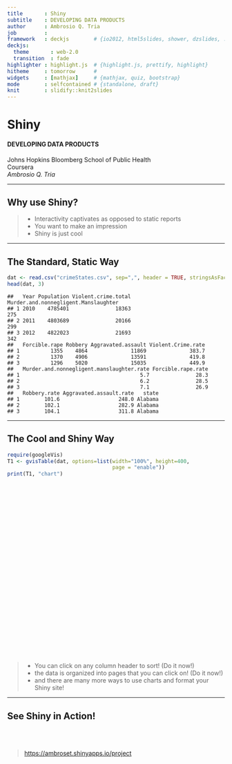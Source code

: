 ```yaml
---
title       : Shiny 
subtitle    : DEVELOPING DATA PRODUCTS
author      : Ambrosio Q. Tria
job         : 
framework   : deckjs        # {io2012, html5slides, shower, dzslides, ...}
deckjs:
  theme       : web-2.0
  transition  : fade
highlighter : highlight.js  # {highlight.js, prettify, highlight}
hitheme     : tomorrow      # 
widgets     : [mathjax]     # {mathjax, quiz, bootstrap}
mode        : selfcontained # {standalone, draft}
knit        : slidify::knit2slides
---
```



# Shiny

#### DEVELOPING DATA PRODUCTS
Johns Hopkins Bloomberg School of Public Health <br>
Coursera <br>
*Ambrosio Q. Tria*

---

## Why use Shiny?

> * Interactivity captivates as opposed to static reports
> * You want to make an impression
> * Shiny is just cool

---

## The Standard, Static Way


```r
dat <- read.csv("crimeStates.csv", sep=",", header = TRUE, stringsAsFactors = FALSE)
head(dat, 3)
```

```
##   Year Population Violent.crime.total Murder.and.nonnegligent.Manslaughter
## 1 2010    4785401               18363                                  275
## 2 2011    4803689               20166                                  299
## 3 2012    4822023               21693                                  342
##   Forcible.rape Robbery Aggravated.assault Violent.Crime.rate
## 1          1355    4864              11869              383.7
## 2          1370    4906              13591              419.8
## 3          1296    5020              15035              449.9
##   Murder.and.nonnegligent.manslaughter.rate Forcible.rape.rate
## 1                                       5.7               28.3
## 2                                       6.2               28.5
## 3                                       7.1               26.9
##   Robbery.rate Aggravated.assault.rate   state
## 1        101.6                   248.0 Alabama
## 2        102.1                   282.9 Alabama
## 3        104.1                   311.8 Alabama
```


---

## The Cool and Shiny Way


```r
require(googleVis)
T1 <- gvisTable(dat, options=list(width="100%", height=400,
                                  page = "enable"))
print(T1, "chart")
```

<!-- Table generated in R 3.2.1 by googleVis 0.5.9 package -->
<!-- Sat Jul 25 18:49:53 2015 -->


<!-- jsHeader -->
<script type="text/javascript">
 
// jsData 
function gvisDataTableID427437854804 () {
var data = new google.visualization.DataTable();
var datajson =
[
 [
 2010,
4785401,
18363,
275,
1355,
4864,
11869,
383.7,
5.7,
28.3,
101.6,
248,
"Alabama" 
],
[
 2011,
4803689,
20166,
299,
1370,
4906,
13591,
419.8,
6.2,
28.5,
102.1,
282.9,
"Alabama" 
],
[
 2012,
4822023,
21693,
342,
1296,
5020,
15035,
449.9,
7.1,
26.9,
104.1,
311.8,
"Alabama" 
],
[
 2010,
714146,
4537,
31,
533,
594,
3379,
635.3,
4.3,
74.6,
83.2,
473.2,
"Alaska" 
],
[
 2011,
723860,
4416,
30,
436,
576,
3374,
610.1,
4.1,
60.2,
79.6,
466.1,
"Alaska" 
],
[
 2012,
731449,
4412,
30,
583,
630,
3169,
603.2,
4.1,
79.7,
86.1,
433.2,
"Alaska" 
],
[
 2010,
6413158,
26528,
408,
2191,
6953,
16976,
413.6,
6.4,
34.2,
108.4,
264.7,
"Arizona" 
],
[
 2011,
6467315,
26789,
397,
2499,
7145,
16748,
414.2,
6.1,
38.6,
110.5,
259,
"Arizona" 
],
[
 2012,
6553255,
28108,
358,
2277,
7386,
18087,
428.9,
5.5,
34.7,
112.7,
276,
"Arizona" 
],
[
 2010,
2921588,
14711,
134,
1321,
2369,
10887,
503.5,
4.6,
45.2,
81.1,
372.6,
"Arkansas" 
],
[
 2011,
2938582,
14173,
160,
1230,
2357,
10426,
482.3,
5.4,
41.9,
80.2,
354.8,
"Arkansas" 
],
[
 2012,
2949131,
13835,
173,
1247,
2320,
10095,
469.1,
5.9,
42.3,
78.7,
342.3,
"Arkansas" 
],
[
 2010,
37338198,
164133,
1809,
8331,
58116,
95877,
439.6,
4.8,
22.3,
155.6,
256.8,
"California" 
],
[
 2011,
37683933,
154943,
1792,
7665,
54291,
91195,
411.2,
4.8,
20.3,
144.1,
242,
"California" 
],
[
 2012,
38041430,
160944,
1884,
7837,
56521,
94702,
423.1,
5,
20.6,
148.6,
248.9,
"California" 
],
[
 2010,
5047692,
16339,
129,
2230,
3164,
10816,
323.7,
2.6,
44.2,
62.7,
214.3,
"Colorado" 
],
[
 2011,
5116302,
16085,
155,
2285,
3299,
10346,
314.4,
3,
44.7,
64.5,
202.2,
"Colorado" 
],
[
 2012,
5187582,
16023,
162,
2113,
3395,
10353,
308.9,
3.1,
40.7,
65.4,
199.6,
"Colorado" 
],
[
 2010,
3575498,
10083,
133,
595,
3553,
5802,
282,
3.7,
16.6,
99.4,
162.3,
"Connecticut" 
],
[
 2011,
3586717,
9889,
129,
689,
3689,
5382,
275.7,
3.6,
19.2,
102.9,
150.1,
"Connecticut" 
],
[
 2012,
3590347,
10160,
146,
919,
3687,
5408,
283,
4.1,
25.6,
102.7,
150.6,
"Connecticut" 
],
[
 2010,
899792,
5608,
51,
326,
1839,
3392,
623.3,
5.7,
36.2,
204.4,
377,
"Delaware" 
],
[
 2011,
908137,
5144,
48,
307,
1558,
3231,
566.4,
5.3,
33.8,
171.6,
355.8,
"Delaware" 
],
[
 2012,
917092,
5020,
57,
243,
1492,
3228,
547.4,
6.2,
26.5,
162.7,
352,
"Delaware" 
],
[
 2010,
604912,
8026,
132,
187,
4325,
3382,
1326.8,
21.8,
30.9,
715,
559.1,
"DC" 
],
[
 2011,
619020,
7433,
108,
173,
4094,
3058,
1200.8,
17.4,
27.9,
661.4,
494,
"DC" 
],
[
 2012,
632323,
7864,
88,
236,
4036,
3504,
1243.7,
13.9,
37.3,
638.3,
554.1,
"DC" 
],
[
 2010,
18838613,
101969,
987,
5373,
26086,
69523,
541.3,
5.2,
28.5,
138.5,
369,
"Florida" 
],
[
 2011,
19082262,
98198,
984,
5273,
25622,
66319,
514.6,
5.2,
27.6,
134.3,
347.5,
"Florida" 
],
[
 2012,
19317568,
94087,
1009,
5260,
23889,
63929,
487.1,
5.2,
27.2,
123.7,
330.9,
"Florida" 
],
[
 2010,
9712157,
39068,
555,
2107,
12372,
24034,
402.3,
5.7,
21.7,
127.4,
247.5,
"Georgia" 
],
[
 2011,
9812460,
36762,
549,
2066,
12266,
21881,
374.6,
5.6,
21.1,
125,
223,
"Georgia" 
],
[
 2012,
9919945,
37591,
581,
2124,
12463,
22423,
378.9,
5.9,
21.4,
125.6,
226,
"Georgia" 
],
[
 2010,
1363359,
3603,
25,
377,
1065,
2136,
264.3,
1.8,
27.7,
78.1,
156.7,
"Hawaii" 
],
[
 2011,
1378129,
3465,
20,
353,
994,
2098,
251.4,
1.5,
25.6,
72.1,
152.2,
"Hawaii" 
],
[
 2012,
1392313,
3330,
29,
285,
1040,
1976,
239.2,
2.1,
20.5,
74.7,
141.9,
"Hawaii" 
],
[
 2010,
1571102,
3464,
22,
533,
213,
2696,
220.5,
1.4,
33.9,
13.6,
171.6,
"Idaho" 
],
[
 2011,
1583744,
3202,
35,
444,
188,
2535,
202.2,
2.2,
28,
11.9,
160.1,
"Idaho" 
],
[
 2012,
1595728,
3318,
29,
479,
243,
2567,
207.9,
1.8,
30,
15.2,
160.9,
"Idaho" 
],
[
 2010,
12841980,
57132,
704,
3066,
20386,
32976,
444.9,
5.5,
23.9,
158.7,
256.8,
"Illinois" 
],
[
 2011,
12859752,
54523,
781,
3030,
20217,
30495,
424,
6.1,
23.6,
157.2,
237.1,
"Illinois" 
],
[
 2012,
12875255,
53403,
744,
3570,
19471,
29618,
414.8,
5.8,
27.7,
151.2,
230,
"Illinois" 
],
[
 2010,
6490622,
20983,
268,
1760,
6559,
12396,
323.3,
4.1,
27.1,
101.1,
191,
"Indiana" 
],
[
 2011,
6516353,
21619,
306,
1758,
6977,
12578,
331.8,
4.7,
27,
107.1,
193,
"Indiana" 
],
[
 2012,
6537334,
22602,
310,
1667,
6598,
14027,
345.7,
4.7,
25.5,
100.9,
214.6,
"Indiana" 
],
[
 2010,
3050202,
8191,
38,
883,
1012,
6258,
268.5,
1.2,
28.9,
33.2,
205.2,
"Iowa" 
],
[
 2011,
3064097,
7883,
44,
866,
824,
6149,
257.3,
1.4,
28.3,
26.9,
200.7,
"Iowa" 
],
[
 2012,
3074186,
8112,
45,
871,
962,
6234,
263.9,
1.5,
28.3,
31.3,
202.8,
"Iowa" 
],
[
 2010,
2859143,
10602,
97,
1146,
1538,
7821,
370.8,
3.4,
40.1,
53.8,
273.5,
"Kansas" 
],
[
 2011,
2870386,
10209,
111,
1122,
1448,
7528,
355.7,
3.9,
39.1,
50.4,
262.3,
"Kansas" 
],
[
 2012,
2885905,
10232,
84,
1053,
1500,
7595,
354.6,
2.9,
36.5,
52,
263.2,
"Kansas" 
],
[
 2010,
4347223,
10604,
188,
1438,
3748,
5230,
243.9,
4.3,
33.1,
86.2,
120.3,
"Kentucky" 
],
[
 2011,
4366814,
10465,
151,
1499,
3705,
5110,
239.6,
3.5,
34.3,
84.8,
117,
"Kentucky" 
],
[
 2012,
4380415,
9752,
195,
1272,
3535,
4750,
222.6,
4.5,
29,
80.7,
108.4,
"Kentucky" 
],
[
 2010,
4545343,
25241,
500,
1230,
5297,
18214,
555.3,
11,
27.1,
116.5,
400.7,
"Louisiana" 
],
[
 2011,
4574766,
25373,
506,
1262,
5235,
18370,
554.6,
11.1,
27.6,
114.4,
401.6,
"Louisiana" 
],
[
 2012,
4601893,
22868,
495,
1158,
5475,
15740,
496.9,
10.8,
25.2,
119,
342,
"Louisiana" 
],
[
 2010,
1327379,
1621,
24,
389,
412,
796,
122.1,
1.8,
29.3,
31,
60,
"Maine" 
],
[
 2011,
1328544,
1638,
26,
394,
370,
848,
123.3,
2,
29.7,
27.9,
63.8,
"Maine" 
],
[
 2012,
1329192,
1631,
25,
372,
423,
811,
122.7,
1.9,
28,
31.8,
61,
"Maine" 
],
[
 2010,
5785681,
31607,
426,
1228,
11054,
18899,
546.3,
7.4,
21.2,
191.1,
326.7,
"Maryland" 
],
[
 2011,
5839572,
28817,
399,
1200,
10342,
16876,
493.5,
6.8,
20.5,
177.1,
289,
"Maryland" 
],
[
 2012,
5884563,
28055,
369,
1235,
10141,
16310,
476.8,
6.3,
21,
172.3,
277.2,
"Maryland" 
],
[
 2010,
6555466,
30737,
214,
1784,
6897,
21842,
468.9,
3.3,
27.2,
105.2,
333.2,
"Massachusetts" 
],
[
 2011,
6607003,
28232,
184,
1654,
6768,
19626,
427.3,
2.8,
25,
102.4,
297,
"Massachusetts" 
],
[
 2012,
6646144,
26953,
121,
1642,
6552,
18638,
405.5,
1.8,
24.7,
98.6,
280.4,
"Massachusetts" 
],
[
 2010,
9877143,
48693,
580,
4733,
11522,
31858,
493,
5.9,
47.9,
116.7,
322.5,
"Michigan" 
],
[
 2011,
9876801,
43731,
617,
4344,
10263,
28507,
442.8,
6.2,
44,
103.9,
288.6,
"Michigan" 
],
[
 2012,
9883360,
44922,
689,
4589,
10434,
29210,
454.5,
7,
46.4,
105.6,
295.5,
"Michigan" 
],
[
 2010,
5310658,
12515,
96,
1798,
3388,
7233,
235.7,
1.8,
33.9,
63.8,
136.2,
"Minnesota" 
],
[
 2011,
5347299,
12323,
75,
2113,
3385,
6750,
230.5,
1.4,
39.5,
63.3,
126.2,
"Minnesota" 
],
[
 2012,
5379139,
12419,
99,
1638,
3475,
7207,
230.9,
1.8,
30.5,
64.6,
134,
"Minnesota" 
],
[
 2010,
2970072,
7999,
204,
931,
2777,
4087,
269.3,
6.9,
31.3,
93.5,
137.6,
"Mississippi" 
],
[
 2011,
2977457,
8009,
232,
863,
2496,
4418,
269,
7.8,
29,
83.8,
148.4,
"Mississippi" 
],
[
 2012,
2984926,
7786,
220,
822,
2284,
4460,
260.8,
7.4,
27.5,
76.5,
149.4,
"Mississippi" 
],
[
 2010,
5995715,
27440,
420,
1445,
6185,
19390,
457.7,
7,
24.1,
103.2,
323.4,
"Missouri" 
],
[
 2011,
6008984,
26888,
366,
1469,
6275,
18778,
447.5,
6.1,
24.4,
104.4,
312.5,
"Missouri" 
],
[
 2012,
6021988,
27155,
389,
1511,
5782,
19473,
450.9,
6.5,
25.1,
96,
323.4,
"Missouri" 
],
[
 2010,
990958,
2733,
25,
332,
154,
2222,
275.8,
2.5,
33.5,
15.5,
224.2,
"Montana" 
],
[
 2011,
997667,
2755,
29,
366,
171,
2189,
276.1,
2.9,
36.7,
17.1,
219.4,
"Montana" 
],
[
 2012,
1005141,
2736,
27,
379,
191,
2139,
272.2,
2.7,
37.7,
19,
212.8,
"Montana" 
],
[
 2010,
1830141,
5093,
54,
674,
1020,
3345,
278.3,
3,
36.8,
55.7,
182.8,
"Nebraska" 
],
[
 2011,
1842234,
4672,
68,
699,
993,
2912,
253.6,
3.7,
37.9,
53.9,
158.1,
"Nebraska" 
],
[
 2012,
1855525,
4814,
53,
711,
1130,
2920,
259.4,
2.9,
38.3,
60.9,
157.4,
"Nebraska" 
],
[
 2010,
2704283,
17929,
158,
965,
5298,
11508,
663,
5.8,
35.7,
195.9,
425.5,
"Nevada" 
],
[
 2011,
2720028,
15452,
139,
913,
4308,
10092,
568.1,
5.1,
33.6,
158.4,
371,
"Nevada" 
],
[
 2012,
2758931,
16763,
124,
931,
4918,
10790,
607.6,
4.5,
33.7,
178.3,
391.1,
"Nevada" 
],
[
 2010,
1316807,
2204,
13,
411,
450,
1330,
167.4,
1,
31.2,
34.2,
101,
"New Hampshire" 
],
[
 2011,
1317807,
2864,
16,
581,
509,
1758,
217.3,
1.2,
44.1,
38.6,
133.4,
"New Hampshire" 
],
[
 2012,
1320718,
2481,
15,
449,
472,
1545,
187.9,
1.1,
34,
35.7,
117,
"New Hampshire" 
],
[
 2010,
8799593,
27055,
371,
981,
11818,
13885,
307.5,
4.2,
11.1,
134.3,
157.8,
"New Jersey" 
],
[
 2011,
8834773,
27203,
380,
1006,
12209,
13608,
307.9,
4.3,
11.4,
138.2,
154,
"New Jersey" 
],
[
 2012,
8864590,
25727,
388,
1035,
11385,
12919,
290.2,
4.4,
11.7,
128.4,
145.7,
"New Jersey" 
],
[
 2010,
2065913,
12147,
140,
959,
1616,
9432,
588,
6.8,
46.4,
78.2,
456.6,
"New Mexico" 
],
[
 2011,
2078674,
11904,
158,
856,
1720,
9170,
572.7,
7.6,
41.2,
82.7,
441.1,
"New Mexico" 
],
[
 2012,
2085538,
11660,
116,
957,
1847,
8740,
559.1,
5.6,
45.9,
88.6,
419.1,
"New Mexico" 
],
[
 2010,
19395206,
76492,
868,
2797,
28630,
44197,
394.4,
4.5,
14.4,
147.6,
227.9,
"New York" 
],
[
 2011,
19501616,
77463,
769,
2751,
28405,
45538,
397.2,
3.9,
14.1,
145.7,
233.5,
"New York" 
],
[
 2012,
19570261,
79610,
684,
2848,
28655,
47423,
406.8,
3.5,
14.6,
146.4,
242.3,
"New York" 
],
[
 2010,
9560234,
34679,
474,
2002,
9620,
22583,
362.7,
5,
20.9,
100.6,
236.2,
"North Carolina" 
],
[
 2011,
9651103,
33421,
498,
1959,
9448,
21516,
346.3,
5.2,
20.3,
97.9,
222.9,
"North Carolina" 
],
[
 2012,
9752073,
34464,
479,
1984,
9392,
22609,
353.4,
4.9,
20.3,
96.3,
231.8,
"North Carolina" 
],
[
 2010,
674629,
1548,
10,
245,
90,
1203,
229.5,
1.5,
36.3,
13.3,
178.3,
"North Dakota" 
],
[
 2011,
684740,
1699,
24,
266,
91,
1318,
248.1,
3.5,
38.8,
13.3,
192.5,
"North Dakota" 
],
[
 2012,
699628,
1712,
28,
272,
131,
1281,
244.7,
4,
38.9,
18.7,
183.1,
"North Dakota" 
],
[
 2010,
11537968,
36306,
479,
3730,
16486,
15611,
314.7,
4.2,
32.3,
142.9,
135.3,
"Ohio" 
],
[
 2011,
11541007,
35218,
500,
3679,
15991,
15048,
305.2,
4.3,
31.9,
138.6,
130.4,
"Ohio" 
],
[
 2012,
11544225,
34595,
495,
3658,
15235,
15207,
299.7,
4.3,
31.7,
132,
131.7,
"Ohio" 
],
[
 2010,
3760184,
18100,
195,
1469,
3345,
13091,
481.4,
5.2,
39.1,
89,
348.1,
"Oklahoma" 
],
[
 2011,
3784163,
17311,
212,
1410,
3288,
12401,
457.5,
5.6,
37.3,
86.9,
327.7,
"Oklahoma" 
],
[
 2012,
3814820,
17902,
216,
1588,
3231,
12867,
469.3,
5.7,
41.6,
84.7,
337.3,
"Oklahoma" 
],
[
 2010,
3838332,
9648,
96,
1239,
2421,
5892,
251.4,
2.5,
32.3,
63.1,
153.5,
"Oregon" 
],
[
 2011,
3868229,
9643,
84,
1239,
2237,
6083,
249.3,
2.2,
32,
57.8,
157.3,
"Oregon" 
],
[
 2012,
3899353,
9653,
92,
1140,
2413,
6008,
247.6,
2.4,
29.2,
61.9,
154.1,
"Oregon" 
],
[
 2010,
12717722,
46612,
653,
3472,
16375,
26112,
366.5,
5.1,
27.3,
128.8,
205.3,
"Pennsylvania" 
],
[
 2011,
12743948,
46189,
639,
3339,
16165,
26046,
362.4,
5,
26.2,
126.8,
204.4,
"Pennsylvania" 
],
[
 2012,
12763536,
44503,
685,
3327,
15673,
24818,
348.7,
5.4,
26.1,
122.8,
194.4,
"Pennsylvania" 
],
[
 2010,
1052528,
2709,
29,
298,
782,
1600,
257.4,
2.8,
28.3,
74.3,
152,
"Rhode Island" 
],
[
 2011,
1050646,
2586,
20,
319,
744,
1503,
246.1,
1.9,
30.4,
70.8,
143.1,
"Rhode Island" 
],
[
 2012,
1050292,
2651,
34,
288,
713,
1616,
252.4,
3.2,
27.4,
67.9,
153.9,
"Rhode Island" 
],
[
 2010,
4637106,
27923,
265,
1551,
5017,
21090,
602.2,
5.7,
33.4,
108.2,
454.8,
"South Carolina" 
],
[
 2011,
4673348,
27894,
320,
1678,
4631,
21265,
596.9,
6.8,
35.9,
99.1,
455,
"South Carolina" 
],
[
 2012,
4723723,
26397,
324,
1679,
4489,
19905,
558.8,
6.9,
35.5,
95,
421.4,
"South Carolina" 
],
[
 2010,
816598,
2196,
23,
385,
154,
1634,
268.9,
2.8,
47.1,
18.9,
200.1,
"South Dakota" 
],
[
 2011,
823593,
2105,
20,
503,
167,
1415,
255.6,
2.4,
61.1,
20.3,
171.8,
"South Dakota" 
],
[
 2012,
833354,
2682,
25,
585,
158,
1914,
321.8,
3,
70.2,
19,
229.7,
"South Dakota" 
],
[
 2010,
6357436,
38909,
359,
2173,
8361,
28016,
612,
5.6,
34.2,
131.5,
440.7,
"Tennessee" 
],
[
 2011,
6399787,
38895,
380,
2095,
8082,
28338,
607.8,
5.9,
32.7,
126.3,
442.8,
"Tennessee" 
],
[
 2012,
6456243,
41550,
388,
2032,
8169,
30961,
643.6,
6,
31.5,
126.5,
479.6,
"Tennessee" 
],
[
 2010,
25253466,
113231,
1249,
7622,
32843,
71517,
448.4,
4.9,
30.2,
130.1,
283.2,
"Texas" 
],
[
 2011,
25631778,
104734,
1130,
7486,
28620,
67498,
408.6,
4.4,
29.2,
111.7,
263.3,
"Texas" 
],
[
 2012,
26059203,
106476,
1144,
7711,
30382,
67239,
408.6,
4.4,
29.6,
116.6,
258,
"Texas" 
],
[
 2010,
2775479,
5925,
53,
983,
1269,
3620,
213.5,
1.9,
35.4,
45.7,
130.4,
"Utah" 
],
[
 2011,
2814347,
5547,
50,
901,
1079,
3517,
197.1,
1.8,
32,
38.3,
125,
"Utah" 
],
[
 2012,
2855287,
5876,
50,
943,
1100,
3783,
205.8,
1.8,
33,
38.5,
132.5,
"Utah" 
],
[
 2010,
625909,
820,
7,
141,
76,
596,
131,
1.1,
22.5,
12.1,
95.2,
"Vermont" 
],
[
 2011,
626592,
925,
11,
146,
99,
669,
147.6,
1.8,
23.3,
15.8,
106.8,
"Vermont" 
],
[
 2012,
626011,
893,
8,
121,
112,
652,
142.6,
1.3,
19.3,
17.9,
104.2,
"Vermont" 
],
[
 2010,
8023953,
17184,
376,
1580,
5678,
9550,
214.2,
4.7,
19.7,
70.8,
119,
"Virginia" 
],
[
 2011,
8104384,
16014,
304,
1591,
5425,
8694,
197.6,
3.8,
19.6,
66.9,
107.3,
"Virginia" 
],
[
 2012,
8185867,
15564,
314,
1452,
4706,
9092,
190.1,
3.8,
17.7,
57.5,
111.1,
"Virginia" 
],
[
 2010,
6742950,
21138,
154,
2579,
5929,
12476,
313.5,
2.3,
38.2,
87.9,
185,
"Washington" 
],
[
 2011,
6823267,
20152,
163,
2320,
5627,
12042,
295.3,
2.4,
34,
82.5,
176.5,
"Washington" 
],
[
 2012,
6897012,
20386,
206,
2193,
5745,
12242,
295.6,
3,
31.8,
83.3,
177.5,
"Washington" 
],
[
 2010,
1854368,
5586,
58,
362,
776,
4390,
301.2,
3.1,
19.5,
41.8,
236.7,
"West Virginia" 
],
[
 2011,
1854908,
5497,
87,
372,
802,
4236,
296.3,
4.7,
20.1,
43.2,
228.4,
"West Virginia" 
],
[
 2012,
1855413,
5869,
72,
421,
838,
4538,
316.3,
3.9,
22.7,
45.2,
244.6,
"West Virginia" 
],
[
 2010,
5691659,
14167,
155,
1191,
4516,
8305,
248.9,
2.7,
20.9,
79.3,
145.9,
"Wisconsin" 
],
[
 2011,
5709843,
14268,
138,
1190,
4600,
8340,
249.9,
2.4,
20.8,
80.6,
146.1,
"Wisconsin" 
],
[
 2012,
5726398,
16064,
173,
1219,
4622,
10050,
280.5,
3,
21.3,
80.7,
175.5,
"Wisconsin" 
],
[
 2010,
564554,
1117,
8,
162,
77,
870,
197.9,
1.4,
28.7,
13.6,
154.1,
"Wyoming" 
],
[
 2011,
567356,
1245,
18,
146,
71,
1010,
219.4,
3.2,
25.7,
12.5,
178,
"Wyoming" 
],
[
 2012,
576412,
1161,
14,
154,
61,
932,
201.4,
2.4,
26.7,
10.6,
161.7,
"Wyoming" 
] 
];
data.addColumn('number','Year');
data.addColumn('number','Population');
data.addColumn('number','Violent.crime.total');
data.addColumn('number','Murder.and.nonnegligent.Manslaughter');
data.addColumn('number','Forcible.rape');
data.addColumn('number','Robbery');
data.addColumn('number','Aggravated.assault');
data.addColumn('number','Violent.Crime.rate');
data.addColumn('number','Murder.and.nonnegligent.manslaughter.rate');
data.addColumn('number','Forcible.rape.rate');
data.addColumn('number','Robbery.rate');
data.addColumn('number','Aggravated.assault.rate');
data.addColumn('string','state');
data.addRows(datajson);
return(data);
}
 
// jsDrawChart
function drawChartTableID427437854804() {
var data = gvisDataTableID427437854804();
var options = {};
options["allowHtml"] = true;
options["height"] =    400;
options["page"] = "enable";

    var chart = new google.visualization.Table(
    document.getElementById('TableID427437854804')
    );
    chart.draw(data,options);
    

}
  
 
// jsDisplayChart
(function() {
var pkgs = window.__gvisPackages = window.__gvisPackages || [];
var callbacks = window.__gvisCallbacks = window.__gvisCallbacks || [];
var chartid = "table";
  
// Manually see if chartid is in pkgs (not all browsers support Array.indexOf)
var i, newPackage = true;
for (i = 0; newPackage && i < pkgs.length; i++) {
if (pkgs[i] === chartid)
newPackage = false;
}
if (newPackage)
  pkgs.push(chartid);
  
// Add the drawChart function to the global list of callbacks
callbacks.push(drawChartTableID427437854804);
})();
function displayChartTableID427437854804() {
  var pkgs = window.__gvisPackages = window.__gvisPackages || [];
  var callbacks = window.__gvisCallbacks = window.__gvisCallbacks || [];
  window.clearTimeout(window.__gvisLoad);
  // The timeout is set to 100 because otherwise the container div we are
  // targeting might not be part of the document yet
  window.__gvisLoad = setTimeout(function() {
  var pkgCount = pkgs.length;
  google.load("visualization", "1", { packages:pkgs, callback: function() {
  if (pkgCount != pkgs.length) {
  // Race condition where another setTimeout call snuck in after us; if
  // that call added a package, we must not shift its callback
  return;
}
while (callbacks.length > 0)
callbacks.shift()();
} });
}, 100);
}
 
// jsFooter
</script>
 
<!-- jsChart -->  
<script type="text/javascript" src="https://www.google.com/jsapi?callback=displayChartTableID427437854804"></script>
 
<!-- divChart -->
  
<div id="TableID427437854804" 
  style="width: 100%; height: 400;">
</div>

> * You can click on any column header to sort! (Do it now!)
> * the data is organized into pages that you can click on! (Do it now!)
> * and there are many more ways to use charts and format your Shiny site!

---

## See Shiny in Action!

<br><br>
> https://ambroset.shinyapps.io/project



